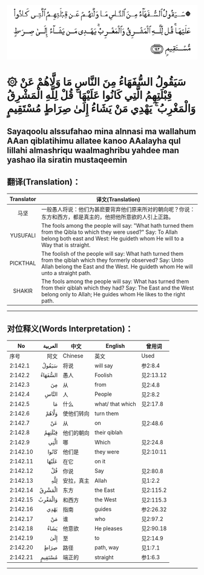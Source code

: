 ![002:142](images/002_142.gif)

#   ۞ سَيَقُولُ السُّفَهَاءُ مِنَ النَّاسِ مَا وَلَّاهُمْ عَنْ قِبْلَتِهِمُ الَّتِي كَانُوا عَلَيْهَا ۚ قُلْ لِلَّهِ الْمَشْرِقُ وَالْمَغْرِبُ ۚ يَهْدِي مَنْ يَشَاءُ إِلَىٰ صِرَاطٍ مُسْتَقِيمٍ 

## Sayaqoolu alssufahao mina alnnasi ma wallahum AAan qiblatihimu allatee kanoo AAalayha qul lillahi almashriqu waalmaghribu yahdee man yashao ila siratin mustaqeemin

## 翻译(Translation)：

| Translator | 译文(Translation)                                            |
|:----------:| ------------------------------------------------------------ |
| 马坚       | 一般愚人将说：他们为甚麽要背弃他们原来所对的朝向呢？你说：东方和西方，都是真主的，他把他所意欲的人引上正路。 |
| YUSUFALI   | The fools among the people will say: "What hath turned them from the Qibla to which they were used?" Say: To Allah belong both east and West: He guideth whom He will to a Way that is straight. |
| PICKTHAL   | The foolish of the people will say: What hath turned them from the qiblah which they formerly observed? Say: Unto Allah belong the East and the West. He guideth whom He will unto a straight path. |
| SHAKIR     | The fools among the people will say: What has turned them from their qiblah which they had? Say: The East and the West belong only to Allah; He guides whom He likes to the right path. |

---

## 对位释义(Words Interpretation)：

| No       | العربية | 中文       | English          | 曾用词    |
| -------- | ------: | ---------- | ---------------- | --------- |
| 序号     |    阿文 | Chinese    | 英文             | Used      |
| 2:142.1  |   سَيَقُولُ | 将说       | will say         | 参2:8.4   |
| 2:142.2  | السُّفَهَاءُ | 愚人       | Foolish          | 见2:13.12 |
| 2:142.3  |      مِنَ | 从         | from             | 见2:4.8   |
| 2:142.4  |   النَّاسِ | 人         | People           | 见2:8.2   |
| 2:142.5  |      مَا | 什么       | what/ that which | 见2:17.8  |
| 2:142.6  |   وَلَّاهُمْ | 使他们转向 | turn them        |           |
| 2:142.7  |      عَنْ | 从         | on               | 见2:48.6  |
| 2:142.8  |  قِبْلَتِهِمُ | 他们的朝向 | their qiblah     |           |
| 2:142.9  |    الَّتِي | 哪         | Which            | 见2:24.8  |
| 2:142.10 |   كَانُوا | 他们是     | they were        | 见2:10:11 |
| 2:142.11 |   عَلَيْهَا | 在它       | on it            |           |
| 2:142.12 |      قُلْ | 你说       | Say              | 见2:80.8  |
| 2:142.13 |     لِلَّهِ | 安拉，真主 | Allah            | 见1:2.2   |
| 2:142.14 |  الْمَشْرِقُ | 东方       | the East         | 见2:115.2 |
| 2:142.15 | وَالْمَغْرِبُ | 和西方     | the West         | 见2:115.3 |
| 2:142.16 |    يَهْدِي | 指南       | guides           | 参2:26.32 |
| 2:142.17 |      مَنْ | 谁         | who              | 见2:97.2  |
| 2:142.18 |    يَشَاءُ | 他意欲     | He pleases       | 见2:90.18 |
| 2:142.19 |     إِلَىٰ | 至         | to               | 见2:14.9  |
| 2:142.20 |    صِرَاطٍ | 路径       | path, way        | 见1:7.1   |
| 2:142.21 |  مُسْتَقِيمٍ | 端正的     | straight         | 参1:6.3   |

---

